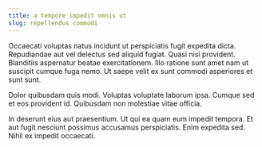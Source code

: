 ```yaml
---
title: a tempore impedit omnis ut
slug: repellendus commodi
---
```


Occaecati voluptas natus incidunt ut perspiciatis fugit expedita dicta. Repudiandae aut vel delectus sed aliquid fugiat. Quasi nisi provident. Blanditiis aspernatur beatae exercitationem. Illo ratione sunt amet nam ut suscipit cumque fuga nemo. Ut saepe velit ex sunt commodi asperiores et sunt sunt.

Dolor quibusdam quis modi. Voluptas voluptate laborum ipsa. Cumque sed et eos provident id. Quibusdam non molestiae vitae officia.

In deserunt eius aut praesentium. Ut qui ea quam eum impedit tempora. Et aut fugit nesciunt possimus accusamus perspiciatis. Enim expedita sed. Nihil ex impedit occaecati.
